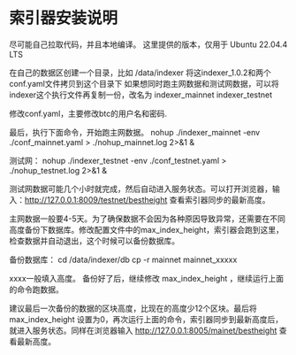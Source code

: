 索引器安装说明
====


尽可能自己拉取代码，并且本地编译。
这里提供的版本，仅用于 Ubuntu 22.04.4 LTS

在自己的数据区创建一个目录，比如 /data/indexer
将这indexer_1.0.2和两个conf.yaml文件拷贝到这个目录下
如果想同时跑主网数据和测试网数据，可以将indexer这个执行文件再复制一份，改名为
indexer_mainnet
indexer_testnet

修改conf.yaml，主要修改btc的用户名和密码.

最后，执行下面命令，开始跑主网数据。
nohup ./indexer_mainnet -env ./conf_mainnet.yaml > ./nohup_mainnet.log 2>&1 &

测试网：
nohup ./indexer_testnet -env ./conf_testnet.yaml > ./nohup_testnet.log 2>&1 &


测试网数据可能几个小时就完成，然后自动进入服务状态。可以打开浏览器，输入：http://127.0.0.1:8009/testnet/bestheight
查看索引器同步的最新高度。

主网数据一般要4-5天。为了确保数据不会因为各种原因导致异常，还需要在不同高度备份下数据库。修改配置文件中的max_index_height，索引器会跑到这里，检查数据并自动退出，这个时候可以备份数据库。

备份数据库：
cd /data/indexer/db
cp -r mainnet mainnet_xxxxx

xxxx一般填入高度。
备份好了后，继续修改 max_index_height ，继续运行上面的命令跑数据。

建议最后一次备份的数据的区块高度，比现在的高度少12个区块。最后将 max_index_height 设置为0，再次运行上面的命令，索引器同步到最新高度后，就进入服务状态。同样在浏览器输入 http://127.0.0.1:8005/mainet/bestheight 查看最新高度。

